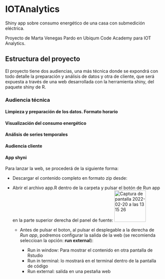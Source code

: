 # IOTAnalytics

Shiny app sobre consumo energético de una casa con submedición eléctrica.

Proyecto de Marta Venegas Pardo en Ubiqum Code Academy para IOT Analytics.

## Estructura del proyecto

El proyecto tiene dos audiencias, una más técnica donde se expondrá con todo detalle la preparación y análisis de datos y otra de cliente, que será expuesta a través de una web desarrollada con la herramienta shiny, del paquete shiny de R.


### Audiencia técnica

#### Limpieza y preparación de los datos. Formato horario

#### Visualización del consumo energético

#### Análisis de series temporales 


#### Audiencia cliente

#### App shyni

Para lanzar la web, se procederá de la siguiente forma:

- Descargar el contenido completo en formato zip desde:
- Abrir el archivo app.R dentro de la carpeta y pulsar el botón de Run app en la parte superior derecha del panel de fuente: <img width="101" alt="Captura de pantalla 2022-02-20 a las 13 15 26" src="https://user-images.githubusercontent.com/79573831/154841954-5e17e5b4-7fd1-43c9-a746-32b91979ff4d.png">

    - Antes de pulsar el boton, al pulsar el desplegable a la derecha de *Run app*, podremos configurar la salida de la web (se recomienda seleccioan la opción: **run external**):
     
        - Run in window: Para mostrar el contenido en otra pantalla de Rstudio
        - Run in terminal: lo mostrará en el terminal dentro de la pantalla de código 
        - Run external: salida en una pestaña web
        





